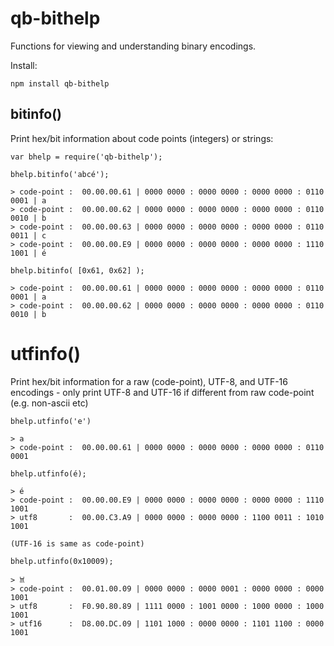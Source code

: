 # qb-bithelp

Functions for viewing and understanding binary encodings.

Install:

    npm install qb-bithelp
    

## bitinfo()

Print hex/bit information about code points (integers) or strings:

    var bhelp = require('qb-bithelp');

    bhelp.bitinfo('abcé');

    > code-point :  00.00.00.61 | 0000 0000 : 0000 0000 : 0000 0000 : 0110 0001 | a
    > code-point :  00.00.00.62 | 0000 0000 : 0000 0000 : 0000 0000 : 0110 0010 | b
    > code-point :  00.00.00.63 | 0000 0000 : 0000 0000 : 0000 0000 : 0110 0011 | c
    > code-point :  00.00.00.E9 | 0000 0000 : 0000 0000 : 0000 0000 : 1110 1001 | é
    
    bhelp.bitinfo( [0x61, 0x62] );

    > code-point :  00.00.00.61 | 0000 0000 : 0000 0000 : 0000 0000 : 0110 0001 | a
    > code-point :  00.00.00.62 | 0000 0000 : 0000 0000 : 0000 0000 : 0110 0010 | b

# utfinfo()

Print hex/bit information for a raw (code-point), UTF-8, and UTF-16 encodings - only print
UTF-8 and UTF-16 if different from raw code-point (e.g. non-ascii etc)

    bhelp.utfinfo('e')
    
    > a
    > code-point :  00.00.00.61 | 0000 0000 : 0000 0000 : 0000 0000 : 0110 0001

    bhelp.utfinfo(é);
    
    > é
    > code-point :  00.00.00.E9 | 0000 0000 : 0000 0000 : 0000 0000 : 1110 1001
    > utf8       :  00.00.C3.A9 | 0000 0000 : 0000 0000 : 1100 0011 : 1010 1001

    (UTF-16 is same as code-point)
                
    bhelp.utfinfo(0x10009);                    
                
    > 𐀉
    > code-point :  00.01.00.09 | 0000 0000 : 0000 0001 : 0000 0000 : 0000 1001
    > utf8       :  F0.90.80.89 | 1111 0000 : 1001 0000 : 1000 0000 : 1000 1001
    > utf16      :  D8.00.DC.09 | 1101 1000 : 0000 0000 : 1101 1100 : 0000 1001

